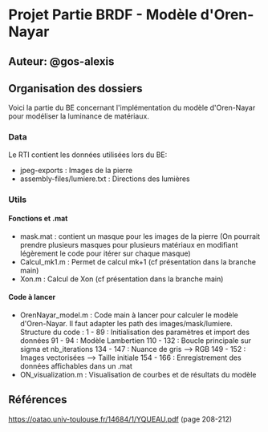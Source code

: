 # Projet Partie BRDF - Modèle d'Oren-Nayar

## Auteur: @gos-alexis

## Organisation des dossiers 
Voici la partie du BE concernant l'implémentation du modèle d'Oren-Nayar pour modéliser la luminance de matériaux.
### Data
Le RTI contient les données utilisées lors du BE:
- jpeg-exports : Images de la pierre
- assembly-files/lumiere.txt : Directions des lumières

### Utils
#### Fonctions et .mat
- mask.mat : contient un masque pour les images de la pierre (On pourrait prendre plusieurs masques pour plusieurs matériaux en modifiant légèrement le code pour itérer sur chaque masque)
- Calcul_mk1.m : Permet de calcul mk+1 (cf présentation dans la branche main)
- Xon.m : Calcul de Xon (cf présentation dans la branche main)

#### Code à lancer
- OrenNayar_model.m : Code main à lancer pour calculer le modèle d'Oren-Nayar. Il faut adapter les path des images/mask/lumiere. Structure du code :
                      1 - 89 : Initialisation des paramètres et import des données
                      91 - 94 : Modèle Lambertien
                      110 - 132 : Boucle principale sur sigma et nb_iterations
                      134 - 147 : Nuance de gris --> RGB
                      149 - 152 : Images vectorisées --> Taille initiale
                      154 - 166 : Enregistrement des données affichables dans un .mat
- ON_visualization.m : Visualisation de courbes et de résultats du modèle

## Références
https://oatao.univ-toulouse.fr/14684/1/YQUEAU.pdf (page 208-212)

